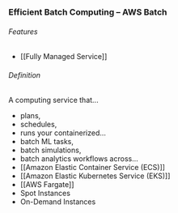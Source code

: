 ### Efficient Batch Computing – AWS Batch

###### Features
- [[Fully Managed Service]]

###### Definition
A computing service that...
- plans,
- schedules,
- runs
your containerized...
- batch ML tasks,
- batch simulations,
- batch analytics workflows
across...
- [[Amazon Elastic Container Service (ECS)]]
- [[Amazon Elastic Kubernetes Service (EKS)]]
- [[AWS Fargate]]
- Spot Instances
- On-Demand Instances